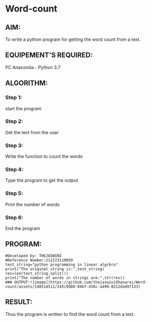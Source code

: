 # Word-count
## AIM:
To write a python program for getting the word count from a text.
## EQUIPEMENT'S REQUIRED: 
PC
Anaconda - Python 3.7
## ALGORITHM: 
### Step 1:
start the program
### Step 2: 
 Get the text from the user
### Step 3: 
Write the function to count the words
### Step 4:  
Type the program to get the output
### Step 5: 
Print the number of words
### Step 6: 
End the program
## PROGRAM:
```
#Developed by: THEJASWINI
#Reference Number:212223110059
test_string="python programming in linear algrbra"
print("The original string is:",test_string)
res=len(test_string.split())
print("The number of words in strings are:",str(res))
### OUTPUT:![image](https://github.com/thejaswinidhanaraj/Word-count/assets/148514511/245c9d80-04bf-436c-a499-8212da497133)

```


## RESULT:
Thus the program is written to find the word count from a text.
